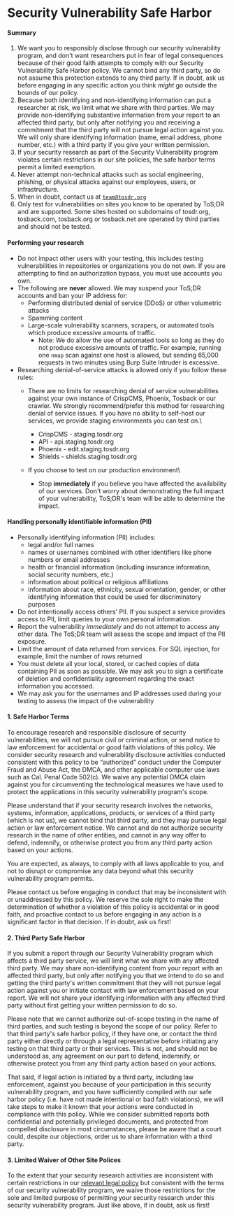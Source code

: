 # Security Vulnerability Safe Harbor

#### Summary <a href="#securityvulnerabilitysafeharbor-summary" id="securityvulnerabilitysafeharbor-summary"></a>

1. We want you to responsibly disclose through our security vulnerability program, and don't want researchers put in fear of legal consequences because of their good faith attempts to comply with our Security Vulnerability Safe Harbor policy. We cannot bind any third party, so do not assume this protection extends to any third party. If in doubt, ask us before engaging in any specific action you think _might_ go outside the bounds of our policy.
2. Because both identifying and non-identifying information can put a researcher at risk, we limit what we share with third parties. We may provide non-identifying substantive information from your report to an affected third party, but only after notifying you and receiving a commitment that the third party will not pursue legal action against you. We will only share identifying information (name, email address, phone number, etc.) with a third party if you give your written permission.
3. If your security research as part of the Security Vulnerability program violates certain restrictions in our site policies, the safe harbor terms permit a limited exemption.
4. Never attempt non-technical attacks such as social engineering, phishing, or physical attacks against our employees, users, or infrastructure.
5. When in doubt, contact us at [`team@tosdr.org`](mailto:team@tosdr.org)
6. Only test for vulnerabilities on sites you know to be operated by ToS;DR and are supported. Some sites hosted on subdomains of tosdr.org, tosback.com, tosback.org or tosback.net are operated by third parties and should not be tested.

#### Performing your research <a href="#securityvulnerabilitysafeharbor-performingyourresearch" id="securityvulnerabilitysafeharbor-performingyourresearch"></a>

* Do not impact other users with your testing, this includes testing vulnerabilities in repositories or organizations you do not own. If you are attempting to find an authorization bypass, you must use accounts you own.
* The following are **never** allowed. We may suspend your ToS;DR accounts and ban your IP address for:
  * Performing distributed denial of service (DDoS) or other volumetric attacks
  * Spamming content
  * Large-scale vulnerability scanners, scrapers, or automated tools which produce excessive amounts of traffic.
    * Note: We do allow the use of automated tools so long as they do not produce excessive amounts of traffic. For example, running one `nmap` scan against one host is allowed, but sending 65,000 requests in two minutes using Burp Suite Intruder is excessive.
* Researching denial-of-service attacks is allowed only if you follow these rules:
  * There are no limits for researching denial of service vulnerabilities against your own instance of CrispCMS, Phoenix, Tosback or our crawler. We strongly recommend/prefer this method for researching denial of service issues. If you have no ability to self-host our services, we provide staging environments you can test on.\

    * CrispCMS - staging.tosdr.org
    * API - api.staging.tosdr.org
    * Phoenix - edit.staging.tosdr.org
    * Shields - shields.staging.tosdr.org
  * If you choose to test on our production environment\

    * Stop **immediately** if you believe you have affected the availability of our services. Don't worry about demonstrating the full impact of your vulnerability, ToS;DR's team will be able to determine the impact.

#### Handling personally identifiable information (PII) <a href="#securityvulnerabilitysafeharbor-handlingpersonallyidentifiableinformation-pii" id="securityvulnerabilitysafeharbor-handlingpersonallyidentifiableinformation-pii"></a>

* Personally identifying information (PII) includes:
  * legal and/or full names
  * names or usernames combined with other identifiers like phone numbers or email addresses
  * health or financial information (including insurance information, social security numbers, etc.)
  * information about political or religious affiliations
  * information about race, ethnicity, sexual orientation, gender, or other identifying information that could be used for discriminatory purposes
* Do not intentionally access others' PII. If you suspect a service provides access to PII, limit queries to your own personal information.
* Report the vulnerability _immediately_ and do not attempt to access any other data. The ToS;DR team will assess the scope and impact of the PII exposure.
* Limit the amount of data returned from services. For SQL injection, for example, limit the number of rows returned
* You must delete all your local, stored, or cached copies of data containing PII as soon as possible. We may ask you to sign a certificate of deletion and confidentiality agreement regarding the exact information you accessed.
* We may ask you for the usernames and IP addresses used during your testing to assess the impact of the vulnerability

#### 1. Safe Harbor Terms <a href="#securityvulnerabilitysafeharbor-1.safeharborterms" id="securityvulnerabilitysafeharbor-1.safeharborterms"></a>

To encourage research and responsible disclosure of security vulnerabilities, we will not pursue civil or criminal action, or send notice to law enforcement for accidental or good faith violations of this policy. We consider security research and vulnerability disclosure activities conducted consistent with this policy to be “authorized” conduct under the Computer Fraud and Abuse Act, the DMCA, and other applicable computer use laws such as Cal. Penal Code 502(c). We waive any potential DMCA claim against you for circumventing the technological measures we have used to protect the applications in this security vulnerability program's scope.

Please understand that if your security research involves the networks, systems, information, applications, products, or services of a third party (which is not us), we cannot bind that third party, and they may pursue legal action or law enforcement notice. We cannot and do not authorize security research in the name of other entities, and cannot in any way offer to defend, indemnify, or otherwise protect you from any third party action based on your actions.

You are expected, as always, to comply with all laws applicable to you, and not to disrupt or compromise any data beyond what this security vulnerability program permits.

Please contact us before engaging in conduct that may be inconsistent with or unaddressed by this policy. We reserve the sole right to make the determination of whether a violation of this policy is accidental or in good faith, and proactive contact to us before engaging in any action is a significant factor in that decision. If in doubt, ask us first!

#### 2. Third Party Safe Harbor <a href="#securityvulnerabilitysafeharbor-2.thirdpartysafeharbor" id="securityvulnerabilitysafeharbor-2.thirdpartysafeharbor"></a>

If you submit a report through our Security Vulnerability program which affects a third party service, we will limit what we share with any affected third party. We may share non-identifying content from your report with an affected third party, but only after notifying you that we intend to do so and getting the third party's written commitment that they will not pursue legal action against you or initiate contact with law enforcement based on your report. We will not share your identifying information with any affected third party without first getting your written permission to do so.

Please note that we cannot authorize out-of-scope testing in the name of third parties, and such testing is beyond the scope of our policy. Refer to that third party's safe harbor policy, if they have one, or contact the third party either directly or through a legal representative before initiating any testing on that third party or their services. This is not, and should not be understood as, any agreement on our part to defend, indemnify, or otherwise protect you from any third party action based on your actions.

That said, if legal action is initiated by a third party, including law enforcement, against you because of your participation in this security vulnerability program, and you have sufficiently complied with our safe harbor policy (i.e. have not made intentional or bad faith violations), we will take steps to make it known that your actions were conducted in compliance with this policy. While we consider submitted reports both confidential and potentially privileged documents, and protected from compelled disclosure in most circumstances, please be aware that a court could, despite our objections, order us to share information with a third party.

#### 3. Limited Waiver of Other Site Polices <a href="#securityvulnerabilitysafeharbor-3.limitedwaiverofothersitepolices" id="securityvulnerabilitysafeharbor-3.limitedwaiverofothersitepolices"></a>

To the extent that your security research activities are inconsistent with certain restrictions in our [relevant legal policy](https://tosdr.org/legal) but consistent with the terms of our security vulnerability program, we waive those restrictions for the sole and limited purpose of permitting your security research under this security vulnerability program. Just like above, if in doubt, ask us first!
